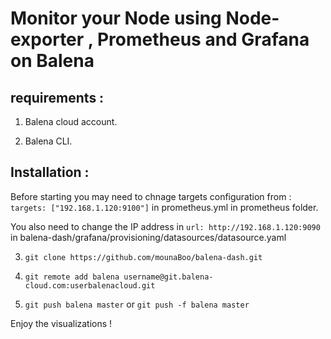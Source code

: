 # Monitor your Node using Node-exporter , Prometheus and Grafana on Balena

## requirements :

1)  Balena cloud account.

2) Balena CLI.


## Installation :

Before starting you may need to chnage targets configuration from :  ``` targets: ["192.168.1.120:9100"] ``` in prometheus.yml in  prometheus folder.

You also need to change the IP address in ```url: http://192.168.1.120:9090 ``` in  balena-dash/grafana/provisioning/datasources/datasource.yaml 


3) ``` git clone https://github.com/mounaBoo/balena-dash.git ```

4) ``` git remote add balena username@git.balena-cloud.com:userbalenacloud.git ```

5) ``` git push balena master ```  or ``` git push -f balena master ```

Enjoy the visualizations !



